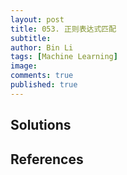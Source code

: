 ```yaml
---
layout: post
title: 053. 正则表达式匹配
subtitle:
author: Bin Li
tags: [Machine Learning]
image: 
comments: true
published: true
---
```



## Solutions


## References